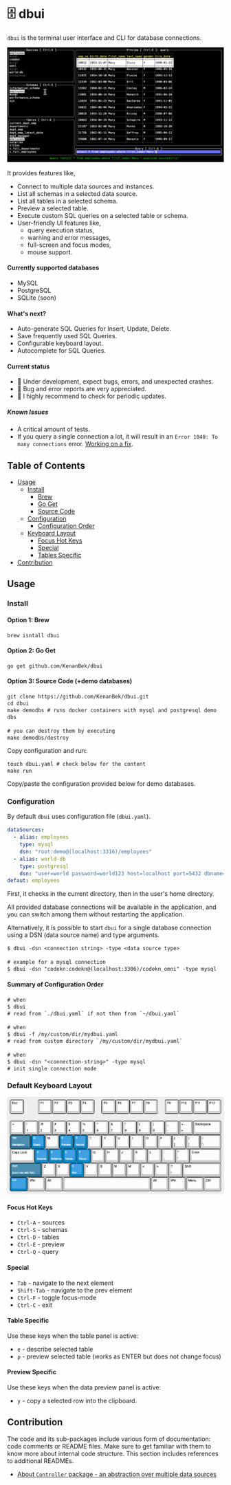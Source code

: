 # 🗄 dbui

`dbui` is the terminal user interface and CLI for database connections.

![dbui screenshot](docs/screenshot1.png "DBUI: CLI for MySQL and PostgreSQL databases")

It provides features like,

- Connect to multiple data sources and instances.
- List all schemas in a selected data source.
- List all tables in a selected schema.
- Preview a selected table.
- Execute custom SQL queries on a selected table or schema.
- User-friendly UI features like,
    - query execution status,
    - warning and error messages,
    - full-screen and focus modes,
    - mouse support.

#### Currently supported databases

- MySQL
- PostgreSQL
- SQLite (soon)

#### What's next?

- Auto-generate SQL Queries for Insert, Update, Delete.
- Save frequently used SQL Queries.
- Configurable keyboard layout.
- Autocomplete for SQL Queries.

#### Current status

- 🚧 Under development, expect bugs, errors, and unexpected crashes.
- 🐞 Bug and error reports are very appreciated.
- 📣 I highly recommend to check for periodic updates.

##### Known Issues

- A critical amount of tests.
- If you query a single connection a lot, it will result in an `Error 1040: To many connections`
  error. [Working on a fix](https://github.com/KenanBek/dbui/tree/fix-deadlock).

## Table of Contents

- [Usage](#usage)
    - [Install](#install)
        - [Brew](#option-1-brew)
        - [Go Get](#option-2-go-get)
        - [Source Code](#option-3-source-code-demo-databases)
    - [Configuration](#configuration)
        - [Configuration Order](#summary-of-configuration-order)
    - [Keyboard Layout](#default-keyboard-layout)
        - [Focus Hot Keys](#focus-hot-keys)
        - [Special](#special)
        - [Tables Specific](#table-specific)
- [Contribution](#contribution)

## Usage

### Install

#### Option 1: Brew

```shell
brew isntall dbui
```

#### Option 2: Go Get

```shell
go get github.com/KenanBek/dbui
```

#### Option 3: Source Code (+demo databases)

```shell
git clone https://github.com/KenanBek/dbui.git
cd dbui
make demodbs # runs docker containers with mysql and postgresql demo dbs

# you can destroy them by executing
make demodbs/destroy
```

Copy configuration and run:

```shell
touch dbui.yaml # check below for the content
make run
```

Copy/paste the configuration provided below for demo databases.

### Configuration

By default `dbui` uses configuration file (`dbui.yaml`).

```yaml
dataSources:
  - alias: employees
    type: mysql
    dsn: "root:demo@(localhost:3316)/employees"
  - alias: world-db
    type: postgresql
    dsn: "user=world password=world123 host=localhost port=5432 dbname=world-db sslmode=disable"
defaut: employees
```

First, it checks in the current directory, then in the user's home directory.

All provided database connections will be available in the application, and you can switch among them without restarting
the application.

Alternatively, it is possible to start `dbui` for a single database connection using a DSN (data source name) and type
arguments.

```shell
$ dbui -dsn <connection string> -type <data source type>

# example for a mysql connection
$ dbui -dsn "codekn:codekn@(localhost:3306)/codekn_omni" -type mysql
```

#### Summary of Configuration Order

```shell
# when
$ dbui
# read from `./dbui.yaml` if not then from `~/dbui.yaml`

# when
$ dbui -f /my/custom/dir/mydbui.yaml
# read from custom directory `/my/custom/dir/mydbui.yaml`

# when
$ dbui -dsn "<connection-string>" -type mysql
# init single connection mode
```

### Default Keyboard Layout

![dbui keyboard hot keys](docs/keyboard-layout.png "DBUI Keyboard Hot Keys")

#### Focus Hot Keys

- `Ctrl-A` - sources
- `Ctrl-S` - schemas
- `Ctrl-D` - tables
- `Ctrl-E` - preview
- `Ctrl-Q` - query

#### Special

- `Tab` - navigate to the next element
- `Shift-Tab` - navigate to the prev element
- `Ctrl-F` - toggle focus-mode
- `Ctrl-C` - exit

#### Table Specific

Use these keys when the table panel is active:

- `e` - describe selected table
- `p` - preview selected table (works as ENTER but does not change focus)

#### Preview Specific

Use these keys when the data preview panel is active:

- `y` - copy a selected row into the clipboard.

## Contribution

The code and its sub-packages include various form of documentation: code comments or README files. Make sure to get
familiar with them to know more about internal code structure. This section includes references to additional READMEs.

- [About `Controller` package - an abstraction over multiple data sources](internal/controller/README.md)
